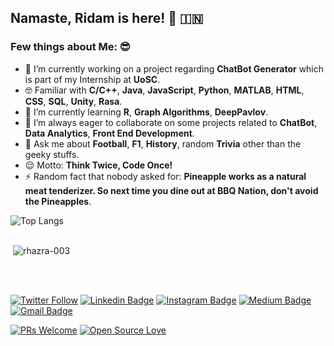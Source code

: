 ## Namaste, Ridam is here! 🙏 🇮🇳

### Few things about Me: 😎

- 🔭 I’m currently working on a project regarding **ChatBot Generator** which is part of my Internship at **UoSC**.
- 🤓 Familiar with **C/C++**, **Java**, **JavaScript**, **Python**, **MATLAB**, **HTML**, **CSS**, **SQL**, **Unity**, **Rasa**.
- 🌱 I’m currently learning **R**, **Graph Algorithms**, **DeepPavlov**.
- 👯 I’m always eager to collaborate on some projects related to **ChatBot**, **Data Analytics**, **Front End Development**.
- 💬 Ask me about **Football**, **F1**, **History**, random **Trivia** other than the geeky stuffs.
- 😌 Motto: **Think Twice, Code Once!**
- ⚡ Random fact that nobody asked for: **Pineapple works as a natural meat tenderizer. So next time you dine out at BBQ Nation, don't avoid the Pineapples**.

![Top Langs](https://github-readme-stats.vercel.app/api/top-langs/?username=rhazra-003)
<br>
<br>

<p>&nbsp;<img align="centre" src="https://github-readme-stats.vercel.app/api?username=rhazra-003&show_icons=true&locale=en" alt="rhazra-003" /></p>
<br>
<br>

[![Twitter Follow](https://img.shields.io/twitter/follow/Algo_Ridam?style=social)](https://twitter.com/Algo_Ridam) 
[![Linkedin Badge](https://img.shields.io/badge/-algoridam003-blue?style=flat-square&logo=Linkedin&logoColor=white&link=https://www.linkedin.com/in/algoridam003/)](https://www.linkedin.com/in/algoridam003/)
[![Instagram Badge](https://img.shields.io/badge/-algo._.ridam-purple?style=flat-square&logo=instagram&logoColor=white&link=https://instagram.com/algo._.ridam/)](https://instagram.com/algo._.ridam)
[![Medium Badge](https://img.shields.io/badge/-@rhazra0602-03a57a?style=flat-square&labelColor=000000&logo=Medium&link=https://medium.com/@rhazra0602/)](https://medium.com/@rhazra0602)
[![Gmail Badge](https://img.shields.io/badge/-rhazra0602@gmail.com-c14438?style=flat-square&logo=Gmail&logoColor=white&link=mailto:rhazra0602@gmail.com)](mailto:rhazra0602@gmail.com)

[![PRs Welcome](https://img.shields.io/badge/PRs-welcome-brightgreen.svg?style=flat&logo=github)](https://github.com/rhazra-003) [![Open Source Love](https://badges.frapsoft.com/os/v2/open-source.svg?v=103)](https://github.com/rhazra-003)
